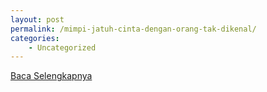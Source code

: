 ```yaml
---
layout: post
permalink: /mimpi-jatuh-cinta-dengan-orang-tak-dikenal/
categories:
    - Uncategorized
---
```


[Baca Selengkapnya](/03)